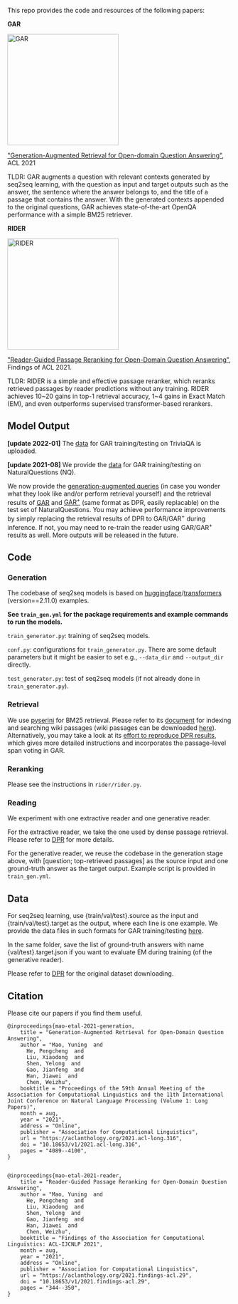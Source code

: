 This repo provides the code and resources of the following papers:


**GAR**

<img src="https://www.gannett-cdn.com/-mm-/34e0582c5c693fc161e31930f680b82447347335/c=43-0-6557-3664/local/-/media/2020/09/08/ColumbusOH/ghows-OH-200609074-a9979ac3.jpg?width=3200&height=1800&fit=crop&format=pjpg&auto=webp" alt="GAR" width="250"/>

["Generation-Augmented Retrieval for Open-domain Question Answering"](https://arxiv.org/abs/2009.08553), ACL 2021

TLDR: GAR augments a question with relevant contexts generated by seq2seq learning, with the question as input and target outputs such as the answer, the sentence where the answer belongs to, and the title of a passage that contains the answer. With the generated contexts appended to the original questions, GAR achieves state-of-the-art OpenQA performance with a simple BM25 retriever.


**RIDER**

<img src="https://encrypted-tbn0.gstatic.com/images?q=tbn:ANd9GcSxQYiZNMHPx4rYrJFQSpEfuAJlfptLqzyY0g&usqp=CAU" alt="RIDER" width="250"/>
<!-- <img src="https://encrypted-tbn0.gstatic.com/images?q=tbn:ANd9GcRoPqyEQY1RjSxpXCoZJIZuZjAwSwPV1DH8ZQ&usqp=CAU" alt="RIDER" width="200"/> -->


["Reader-Guided Passage Reranking for Open-Domain Question Answering"](https://arxiv.org/abs/2101.00294), Findings of ACL 2021.


TLDR: RIDER is a simple and effective passage reranker, which reranks retrieved passages by reader predictions without any training. RIDER achieves 10\~20 gains in top-1 retrieval accuracy, 1\~4 gains in Exact Match (EM), and even outperforms supervised transformer-based rerankers.

## Model Output
**[update 2022-01]** The [data](https://drive.google.com/file/d/15JYV5nnZNSMJNVV7OwZioc4NIljvWgHq/view?usp=sharing) for GAR training/testing on TriviaQA is uploaded.

**[update 2021-08]** We provide the [data](https://drive.google.com/file/d/1T1YN4-UZGF_UN0N6XWDjOmxJrd90CwDW/view?usp=sharing) for GAR training/testing on NaturalQuestions (NQ).

We now provide the [generation-augmented queries](https://drive.google.com/file/d/1OstUyyh6n9otQj7TqiShDjlJxHVQ5Uv0/view?usp=sharing) (in case you wonder what they look like and/or perform retrieval yourself) and the retrieval results of [GAR](https://drive.google.com/file/d/1IRFrUadoAKKkggRkUTTstL_xUuhiBGfg/view?usp=sharing) and [GAR<sup>+</sup>](https://drive.google.com/file/d/1eF5Eb4cEhs2hZK6RNIKGCYA-hme9tdtM/view?usp=sharing) (same format as DPR, easily replacable) on the test set of NaturalQuestions. You may achieve performance improvements by simply replacing the retrieval results of DPR to GAR/GAR<sup>+</sup> during inference. If not, you may need to re-train the reader using GAR/GAR<sup>+</sup> results as well. More outputs will be released in the future.

## Code

### Generation

The codebase of seq2seq models is based on [huggingface](https://github.com/huggingface)/[transformers](https://github.com/huggingface/transformers) (version==2.11.0) examples. 

**See  `train_gen.yml` for the package requirements and example commands to run the models.** 

`train_generator.py`: training of seq2seq models.

`conf.py`: configurations for `train_generator.py`.  There are some default parameters but it might be easier to set e.g., `--data_dir` and `--output_dir` directly.

`test_generator.py`: test of seq2seq models (if not already done in `train_generator.py`).



### Retrieval

We use [pyserini](https://github.com/castorini/pyserini) for BM25 retrieval. Please refer to its [document](https://github.com/castorini/pyserini/#how-do-i-index-and-search-my-own-documents) for indexing and searching wiki passages (wiki passages can be downloaded [here](https://github.com/facebookresearch/DPR#resources--data-formats)). Alternatively, you may take a look at its [effort to reproduce DPR results](https://github.com/castorini/pyserini/blob/master/docs/experiments-dpr.md), which gives more detailed instructions and incorporates the passage-level span voting in GAR.



### Reranking

Please see the instructions in `rider/rider.py`.



### Reading

We experiment with one extractive reader and one generative reader. 

For the extractive reader, we take the one used by dense passage retrieval. Please refer to [DPR](https://github.com/facebookresearch/DPR) for more details. 

For the generative reader, we reuse the codebase in the generation stage above, with [question; top-retrieved passages] as the source input and one ground-truth answer as the target output. Example script is provided in `train_gen.yml`.



## Data

For seq2seq learning, use {train/val/test}.source as the input and {train/val/test}.target as the output, where each line is one example.
We provide the data files in such formats for GAR training/testing [here](https://drive.google.com/file/d/1T1YN4-UZGF_UN0N6XWDjOmxJrd90CwDW/view?usp=sharing).

In the same folder, save the list of ground-truth answers with name {val/test}.target.json if you want to evaluate EM during training (of the generative reader).

Please refer to [DPR](https://github.com/facebookresearch/DPR#resources--data-formats) for the original dataset downloading.



## Citation

Please cite our papers if you find them useful. 

```
@inproceedings{mao-etal-2021-generation,
    title = "Generation-Augmented Retrieval for Open-Domain Question Answering",
    author = "Mao, Yuning  and
      He, Pengcheng  and
      Liu, Xiaodong  and
      Shen, Yelong  and
      Gao, Jianfeng  and
      Han, Jiawei  and
      Chen, Weizhu",
    booktitle = "Proceedings of the 59th Annual Meeting of the Association for Computational Linguistics and the 11th International Joint Conference on Natural Language Processing (Volume 1: Long Papers)",
    month = aug,
    year = "2021",
    address = "Online",
    publisher = "Association for Computational Linguistics",
    url = "https://aclanthology.org/2021.acl-long.316",
    doi = "10.18653/v1/2021.acl-long.316",
    pages = "4089--4100",
}


@inproceedings{mao-etal-2021-reader,
    title = "Reader-Guided Passage Reranking for Open-Domain Question Answering",
    author = "Mao, Yuning  and
      He, Pengcheng  and
      Liu, Xiaodong  and
      Shen, Yelong  and
      Gao, Jianfeng  and
      Han, Jiawei  and
      Chen, Weizhu",
    booktitle = "Findings of the Association for Computational Linguistics: ACL-IJCNLP 2021",
    month = aug,
    year = "2021",
    address = "Online",
    publisher = "Association for Computational Linguistics",
    url = "https://aclanthology.org/2021.findings-acl.29",
    doi = "10.18653/v1/2021.findings-acl.29",
    pages = "344--350",
}


```




